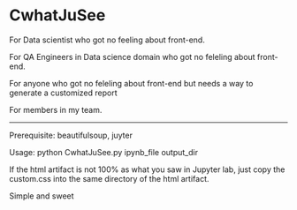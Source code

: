 # CwhatJuSee
For Data scientist who got no feeling about front-end.

For QA Engineers in Data science domain who got no feleling about front-end.

For anyone who got no feleling about front-end but needs a way to generate a customized report

For members in my team.

----------
Prerequisite: beautifulsoup, juyter 

Usage: python CwhatJuSee.py ipynb_file output_dir 

If the html artifact is not 100% as what you saw in Jupyter lab, 
just copy the custom.css into the same directory of the html artifact.

Simple and sweet


